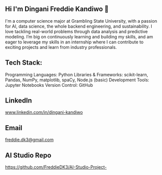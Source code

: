 ## Hi I'm Dingani Freddie Kandiwo 👋
I'm a computer science major at Grambling State University, with a passion for AI, data science, the whole backend engineering, and sustainability. I love tackling real-world problems through data analysis and predictive modeling. I’m big on continuously learning and building my skills, and am eager to leverage my skills in an internship where I can contribute to exciting projects and learn from industry professionals.

## Tech Stack:
Programming Languages: Python
Libraries & Frameworks: scikit-learn, Pandas, NumPy, matplotlib, spaCy, Node.js (basic)
Development Tools: Jupyter Notebooks
Version Control: GitHub

## LinkedIn
www.linkedin.com/in/dingani-kandiwo
## Email
freddie.dk3@gmail.com
## AI Studio Repo
https://github.com/FreddieDK3/AI-Studio-Project-

<!--
**FreddieDK3/FreddieDk3** is a ✨ _special_ ✨ repository because its `README.md` (this file) appears on your GitHub profile.

Here are some ideas to get you started:

- 🔭 I’m currently working on ...
- 🌱 I’m currently learning ...
- 👯 I’m looking to collaborate on ...
- 🤔 I’m looking for help with ...
- 💬 Ask me about ...
- 📫 How to reach me: ...
- 😄 Pronouns: ...
- ⚡ Fun fact: ...
-->
